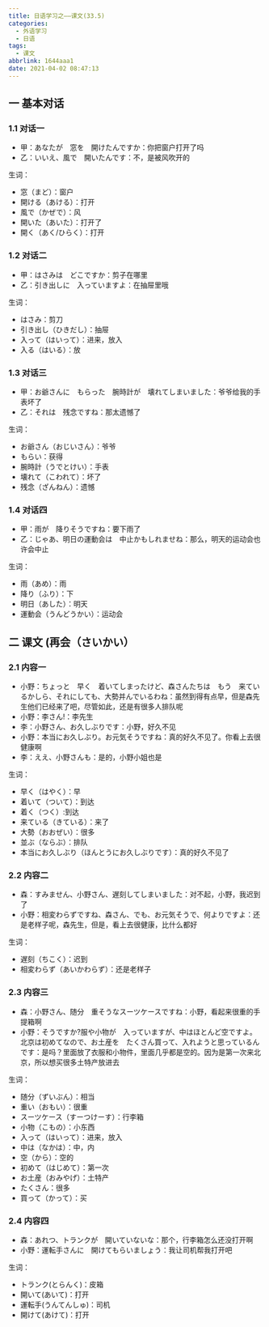 ```yaml
---
title: 日语学习之——课文(33.5)
categories:
  - 外语学习
  - 日语
tags:
  - 课文
abbrlink: 1644aaa1
date: 2021-04-02 08:47:13
---
```

## 一 基本对话

### 1.1 对话一

* 甲：あなたが　窓を　開けたんですか：你把窗户打开了吗
* 乙：いいえ、風で　開いたんです：不，是被风吹开的

<!--more-->

生词：

* 窓（まど）：窗户
* 開ける（あける）：打开
* 風で（かぜで）：风
* 開いた（あいた）：打开了
* 開く（あく/ひらく）：打开

### 1.2 对话二

* 甲：はさみは　どこですか：剪子在哪里
* 乙：引き出しに　入っていますよ：在抽屉里哦

生词：

* はさみ：剪刀
* 引き出し（ひきだし）：抽屉
* 入って（はいって）：进来，放入
* 入る（はいる）：放

### 1.3 对话三

* 甲：お爺さんに　もらった　腕時計が　壊れてしまいました：爷爷给我的手表坏了
* 乙：それは　残念ですね：那太遗憾了

生词：

* お爺さん（おじいさん）：爷爷
* もらい：获得
* 腕時計（うでとけい）：手表
* 壊れて（こわれて）：坏了
* 残念（ざんねん）：遗憾

### 1.4 对话四

* 甲：雨が　降りそうですね：要下雨了
* 乙：じゃあ、明日の運動会は　中止かもしれませね：那么，明天的运动会也许会中止

生词：

* 雨（あめ）：雨
* 降り（ふり）：下
* 明日（あした）：明天
* 運動会（うんどうかい）：运动会

## 二 课文 (再会（さいかい）

### 2.1 内容一

* 小野：ちょっと　早く　着いてしまったけど、森さんたちは　もう　来ているかしら、それにしても、大勢并んでいるわね：虽然到得有点早，但是森先生他们已经来了吧，尽管如此，还是有很多人排队呢
* 小野：李さん!：李先生
* 李：小野さん、お久しぶりです：小野，好久不见
* 小野：本当にお久しぶり。お元気そうですね：真的好久不见了。你看上去很健康啊
* 李：ええ、小野さんも：是的，小野小姐也是

生词：

* 早く（はやく）：早
* 着いて（ついて）：到达
* 着く（つく）:到达
* 来ている（きている）：来了
* 大勢（おおぜい）：很多
* 並ぶ（ならぶ）：排队
* 本当にお久しぶり（ほんとうにお久しぶりです）：真的好久不见了

### 2.2 内容二

* 森：すみません、小野さん、遅刻してしまいました：对不起，小野，我迟到了
* 小野：相変わらずですね、森さん、でも、お元気そうで、何よりですよ：还是老样子呢，森先生，但是，看上去很健康，比什么都好

生词：

* 遅刻（ちこく）：迟到
* 相変わらず（あいかわらず）：还是老样子

### 2.3 内容三

* 森：小野さん、随分　重そうなスーツケースですね：小野，看起来很重的手提箱啊
* 小野：そうですか?服や小物が　入っていますが、中はほとんど空ですよ。北京は初めてなので、お土産を　たくさん買って、入れようと思っているんです：是吗？里面放了衣服和小物件，里面几乎都是空的。因为是第一次来北京，所以想买很多土特产放进去

生词：

* 随分（ずいぶん）：相当
* 重い（おもい）：很重
* スーツケース（すーつけーす）：行李箱
* 小物（こもの）：小东西
* 入って（はいって）：进来，放入
* 中は（なかは）：中，内
* 空（から）：空的
* 初めて（はじめて）：第一次
* お土産（おみやげ）：土特产
* たくさん：很多
* 買って（かって）：买


### 2.4 内容四

* 森：あれつ、トランクが　開いていないな：那个，行李箱怎么还没打开啊
* 小野：運転手さんに　開けてもらいましょう：我让司机帮我打开吧

生词：

* トランク(とらんく)：皮箱
* 開いて(あいて)：打开
* 運転手(うんてんしゅ)：司机
* 開けて(あけて)：打开